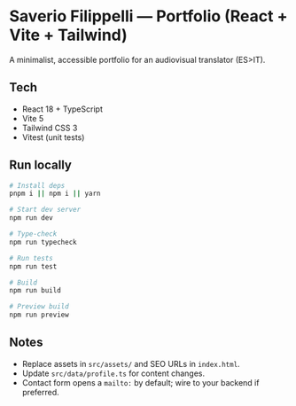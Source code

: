 # Saverio Filippelli — Portfolio (React + Vite + Tailwind)

A minimalist, accessible portfolio for an audiovisual translator (ES>IT).

## Tech
- React 18 + TypeScript
- Vite 5
- Tailwind CSS 3
- Vitest (unit tests)

## Run locally

```bash
# Install deps
pnpm i || npm i || yarn

# Start dev server
npm run dev

# Type-check
npm run typecheck

# Run tests
npm run test

# Build
npm run build

# Preview build
npm run preview
```

## Notes
- Replace assets in `src/assets/` and SEO URLs in `index.html`.
- Update `src/data/profile.ts` for content changes.
- Contact form opens a `mailto:` by default; wire to your backend if preferred.
